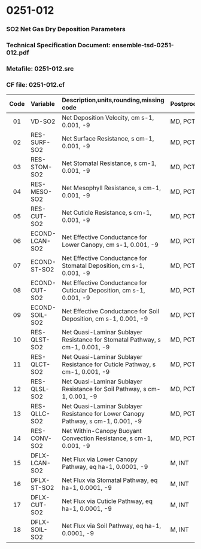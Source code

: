 # 0251-012
### SO2 Net Gas Dry Deposition Parameters
### Technical Specification Document: ensemble-tsd-0251-012.pdf
### Metafile: 0251-012.src
### CF file: 0251-012.cf
|Code|Variable|Description,units,rounding,missing code|Postprocessing|
|:-:|:-|:-|:-|
|01|VD-SO2|Net Deposition Velocity, cm s-1, 0.001, -9|MD, PCT, 50|
|02|RES-SURF-SO2|Net Surface Resistance, s cm-1, 0.001, -9|MD, PCT, 50|
|03|RES-STOM-SO2|Net Stomatal Resistance, s cm-1, 0.001, -9|MD, PCT, 50|
|04|RES-MESO-SO2|Net Mesophyll Resistance, s cm-1, 0.001, -9|MD, PCT, 50|
|05|RES-CUT-SO2|Net Cuticle Resistance, s cm-1, 0.001, -9|MD, PCT, 50|
|06|ECOND-LCAN-SO2|Net Effective Conductance for Lower Canopy, cm s-1, 0.001, -9|MD, PCT, 50|
|07|ECOND-ST-SO2|Net Effective Conductance for Stomatal Deposition, cm s-1, 0.001, -9|MD, PCT, 50|
|08|ECOND-CUT-SO2|Net Effective Conductance for Cuticular Deposition, cm s-1, 0.001, -9|MD, PCT, 50|
|09|ECOND-SOIL-SO2|Net Effective Conductance for Soil Deposition, cm s-1, 0.001, -9|MD, PCT, 50|
|10|RES-QLST-SO2|Net Quasi-Laminar Sublayer Resistance for Stomatal Pathway, s cm-1, 0.001, -9|MD, PCT, 50|
|11|RES-QLCT-SO2|Net Quasi-Laminar Sublayer Resistance for Cuticle Pathway, s cm-1, 0.001, -9|MD, PCT, 50|
|12|RES-QLSL-SO2|Net Quasi-Laminar Sublayer Resistance for Soil  Pathway, s cm-1, 0.001, -9|MD, PCT, 50|
|13|RES-QLLC-SO2|Net Quasi-Laminar Sublayer Resistance for Lower Canopy Pathway, s cm-1, 0.001, -9|MD, PCT, 50|
|14|RES-CONV-SO2|Net Within-Canopy Buoyant Convection Resistance, s cm-1, 0.001, -9|MD, PCT, 50|
|15|DFLX-LCAN-SO2|Net Flux via Lower Canopy Pathway, eq ha-1, 0.0001, -9|M, INT|
|16|DFLX-ST-SO2|Net Flux via Stomatal Pathway, eq ha-1, 0.0001, -9|M, INT|
|17|DFLX-CUT-SO2|Net Flux via Cuticle Pathway, eq ha-1, 0.0001, -9|M, INT|
|18|DFLX-SOIL-SO2|Net Flux via Soil Pathway, eq ha-1, 0.0001, -9|M, INT|
